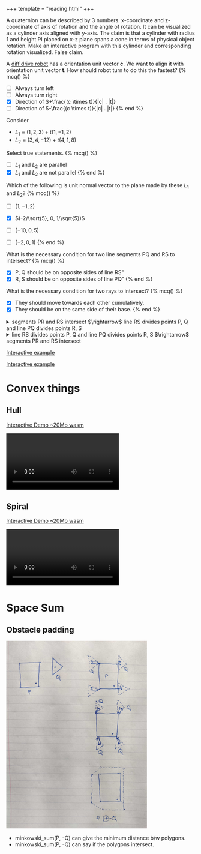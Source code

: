 +++
template = "reading.html"
+++

A quaternion can be described by 3 numbers.
x-coordinate and z-coordinate of axis of rotation and the angle of rotation.
It can be visualized as a cylinder axis aligned with y-axis.
The claim is that a cylinder with radius 1 and height PI placed on x-z plane spans a cone in terms of physical object rotation. Make an interactive program with this cylinder and corresponding rotation visualized. False claim.


A [diff drive robot](https://en.wikipedia.org/wiki/Differential_wheeled_robot) has a orientation unit vector __c__.
We want to align it with orientation unit vector __t__.
How should robot turn to do this the fastest?
{% mcq() %}
- [ ] Always turn left
- [ ] Always turn right
- [x] Direction of $+\frac{(c \times t)}{|c| . |t|}
- [ ] Direction of $-\frac{(c \times t)}{|c| . |t|}
{% end %}

Consider
- $L_1 \equiv (1, 2, 3) + t (1, -1, 2)$
- $L_2 \equiv (3, 4, -12) + t (4, 1, 8)$

Select true statements.
{% mcq() %}
- [ ] $L_1$ and $L_2$ are parallel
- [x] $L_1$ and $L_2$ are not parallel
{% end %}

Which of the following is unit normal vector to the plane made by these $L_1$ and $L_2$?
{% mcq() %}
- [ ] $(1, -1, 2)$
- [x] $(-2/\sqrt{5}, 0, 1/\sqrt{5})$
- [ ] $(-10, 0, 5)$
- [ ] $(-2, 0, 1)$
{% end %}


What is the necessary condition for two line segments PQ and RS to intersect?
{% mcq() %}
- [x] P, Q should be on opposite sides of line RS"
- [x] R, S should be on opposite sides of line PQ"
{% end %}

What is the necessary condition for two rays to intersect?
{% mcq() %}
- [x] They should move towards each other cumulatively.
- [x] They should be on the same side of their base.
{% end %}

<details>
<summary>
segments PR and RS intersect $\rightarrow$ line RS divides points P, Q and line PQ divides points R, S
</summary>
<blockquote>
<img src="./lineseg_lineseg1.jpg" height="100px"/>
</blockquote>
</details>

<details>
<summary>
line RS divides points P, Q and line PQ divides points R, S $\rightarrow$ segments PR and RS intersect
</summary>
<blockquote>
<img src="./lineseg_lineseg2.jpg" height="100px"/>
</blockquote>
</details>

[Interactive example](/wasm?name=xn_2_lnsegs)

[Interactive example](/wasm?name=xn_2_rays)

# Convex things

## Hull

[Interactive Demo ~20Mb wasm](/wasm?name=convex_hull)

<video controls autoplay loop>
  <source src="./convex_hull.mp4" type="video/mp4">
</video>


## Spiral

[Interactive Demo ~20Mb wasm](/wasm?name=convex_spiral)

<video controls autoplay loop>
  <source src="./convex_spiral.mp4" type="video/mp4">
</video>

# Space Sum

## Obstacle padding

<img src="./obstacle_padding.jpg" height="500px"/>

- minkowski\_sum(P, -Q) can give the minimum distance b/w polygons.
- minkowski\_sum(P, -Q) can say if the polygons intersect.

